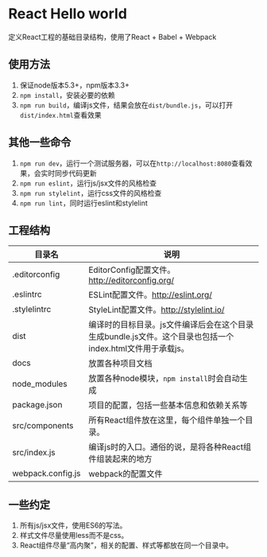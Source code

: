# React Hello world

定义React工程的基础目录结构，使用了React + Babel + Webpack

## 使用方法

1. 保证node版本5.3+，npm版本3.3+
2. `npm install`，安装必要的依赖
3. `npm run build`，编译js文件，结果会放在`dist/bundle.js`，可以打开`dist/index.html`查看效果

## 其他一些命令

1. `npm run dev`，运行一个测试服务器，可以在`http://localhost:8080`查看效果，会实时同步代码更新
2. `npm run eslint`，运行js/jsx文件的风格检查
3. `npm run stylelint`，运行css文件的风格检查
4. `npm run lint`，同时运行eslint和stylelint

## 工程结构

| 目录名  | 说明 |
| ------------- | ------------- |
| .editorconfig  | EditorConfig配置文件。http://editorconfig.org/ |
| .eslintrc | ESLint配置文件。http://eslint.org/ |
| .stylelintrc  | StyleLint配置文件。http://stylelint.io/ |
| dist | 编译时的目标目录。js文件编译后会在这个目录生成bundle.js文件。这个目录也包括一个index.html文件用于承载js。 |
| docs | 放置各种项目文档 |
| node_modules | 放置各种node模块，`npm install`时会自动生成 |
| package.json | 项目的配置，包括一些基本信息和依赖关系等 |
| src/components | 所有React组件放在这里，每个组件单独一个目录。|
| src/index.js | 编译js时的入口。通俗的说，是将各种React组件组装起来的地方 |
| webpack.config.js | webpack的配置文件 |

## 一些约定

1. 所有js/jsx文件，使用ES6的写法。
2. 样式文件尽量使用less而不是css。
3. React组件尽量“高内聚”，相关的配置、样式等都放在同一个目录中。

